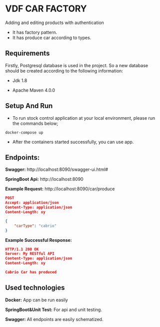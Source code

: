 # VDF CAR FACTORY
Adding and editing products with authentication
- It has factory pattern.
- It has produce car according to types.


## Requirements
Firstly, Postgresql database is used in the project. So a new database should be created according to the following information:

- Jdk 1.8

- Apache Maven 4.0.0


## Setup And Run

- To run stock control application at your local environment, please run the commands below;

```docker-compose up```

- After the containers started successfully, you can use app.

## Endpoints:

 **Swagger:** http://localhost:8090/swagger-ui.html#

 **SpringBoot Api:** http://localhost:8090
 
 **Example Request:**
http://localhost:8090/car/produce
```json
POST 
Accept: application/json
Content-Type: application/json
Content-Length: xy

{
    "carType": "cabrio"
}
```
**Example Successful Response:**
```json
HTTP/1.1 200 OK
Server: My RESTful API
Content-Type: application/json
Content-Length: xy

Cabrio Car has produced
```

## Used technologies
**Docker:**  App can be run easily

**SpringBoot&Unit Test:** For api and unit testing.

**Swagger:** All endpoints are easily schematized.


